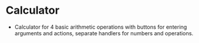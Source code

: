 # Calculator

- Calculator for 4 basic arithmetic operations with buttons for entering arguments and actions, separate handlers for
  numbers and operations.

